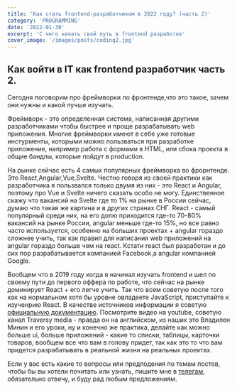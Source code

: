 ```yaml
---
title: 'Как стать frontend-разработчиком в 2022 году? (часть 2)'
category: 'PROGRAMMING'
date: '2022-01-30'
excerpt: 'С чего начать свой путь в frontend разработке'
cover_image: '/images/posts/coding2.jpg'
---
```


## Как войти в IT как frontend разработчик часть 2.

Сегодня поговорим про фреймворки по фронтенде,что это такое, зачем они нужны и какой лучше изучать.

Фреймворк - это определенная система, написанная другими разработчиками чтобы быстрее и проще разрабатывать web приложения. Многие фреймворки имеют в себе уже готовые инстурменты, которыми можно пользваться при разработке приложение, например работа с формами в HTML, или сбока проекта в общие бандлы, которые пойдут в production.

На рынке сейчас есть 4 самых популярных фреймворка во фрорнтенде. Это React,Angular,Vue,Svelte. Честно говоря из своей практики как разработчика я пользвался только двумя из них - это React и Angular, поэтому про Vue и Svelte ничего сказать особо не могу. Единственное скажу что вакансий на Svelte где то 1% на рынке в России сейчас, думаю что такая же картина и в других странах СНГ. React - самый популярный среди них, на его долю приходится где-то 70-80% вакансий на рынке России, angular меньше где-то 15%, но все равно часто используется, особенно на больших проектах + angular гораздо сложнее учить, так как правил для написания web приложений на angular гораздо больше чем на react. Кстати react был разработан и до сих пор разрабатывается компанией Facebook,а angular компанией Google.

Вообщем что в 2019 году когда я начинал изучать frontend и шел по своему пути до первого оффера по работе, что сейчас на рынке доминирует React + его легче учить. Так что всем советую после того как на нормальном хотя бы уровне овладеете JavaScript, приступайте к изученрию React. В качестве источников информации я советую [официальную документацию](https://reactjs.org/). Посмотрите видео на youtube, советую канал Traversy media - правда он на английском, из наших это Владилен Минин и его уроки, ну и конечно же практика, делайте как можно больше ui, больше приложений - какие то списки, таблицы, карточки товаров, вообщем все что вам в голову придет, так как это то что вам придется разрабатывать в реальной жизни на реальных проектах.

Если у вас есть какие то вопросы или предлодения по темам постов, чтобы бы вы хотели почитать или узнать, пишите мне в [телегам](https://t.me/stevenPav), обязательно отвечу, и буду рад любым предложениям.